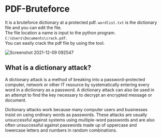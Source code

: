 # PDF-Bruteforce
It is a bruteforce dictionary at a protected pdf. ` wordlist.txt ` is the dictionary file and you can edit the file. <br>
The file location a name is input to the python program. ` C:\Users\Documents\crack.pdf `. <br>
You can easily crack the pdf file by using the tool.

![Screenshot 2021-12-09 092547](https://user-images.githubusercontent.com/74766580/145331917-a738568e-5111-4fe4-81dd-92c53fd69dce.png)
## What is a dictionary attack?
A dictionary attack is a method of breaking into a password-protected computer, network or other IT resource by systematically entering every word in a dictionary as a password. A dictionary attack can also be used in an attempt to find the key necessary to decrypt an encrypted message or document.

Dictionary attacks work because many computer users and businesses insist on using ordinary words as passwords. These attacks are usually unsuccessful against systems using multiple-word passwords and are also often unsuccessful against passwords made up of uppercase and lowercase letters and numbers in random combinations.
